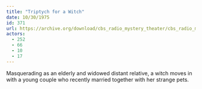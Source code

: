 ```yaml
---
title: "Triptych for a Witch"
date: 10/30/1975
id: 371
url: https://archive.org/download/cbs_radio_mystery_theater/cbs_radio_mystery_theater-0351-0400.zip/cbs_radio_mystery_theater-0351-0400%2Fcbsrmt_0371_triptych_for_a_witch.mp3
actors:
  - 252
  - 66
  - 10
  - 17
---
```

Masquerading as an elderly and widowed distant relative, a witch moves in with a young couple who recently married together with her strange pets.